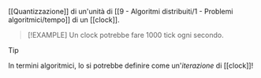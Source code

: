 [[Quantizzazione]] di un'unità di [[9 - Algoritmi distribuiti/1 - Problemi algoritmici/tempo]] di un [[clock]].

> [!EXAMPLE]
> Un clock potrebbe fare 1000 tick ogni secondo.

> [!Tip]
> In termini algoritmici, lo si potrebbe definire come un'*iterazione* di [[clock]]!
